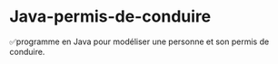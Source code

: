 # Java-permis-de-conduire
✅programme en Java pour modéliser une personne et son permis de conduire.
